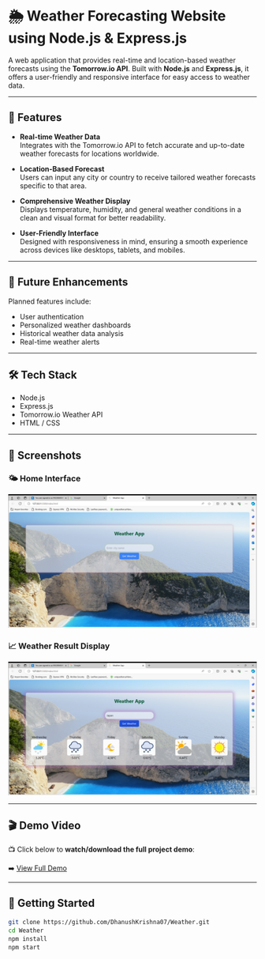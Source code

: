 # 🌦️ Weather Forecasting Website using Node.js & Express.js

A web application that provides real-time and location-based weather forecasts using the **Tomorrow.io API**. Built with **Node.js** and **Express.js**, it offers a user-friendly and responsive interface for easy access to weather data.

---

## 🚀 Features

- **Real-time Weather Data**  
  Integrates with the Tomorrow.io API to fetch accurate and up-to-date weather forecasts for locations worldwide.

- **Location-Based Forecast**  
  Users can input any city or country to receive tailored weather forecasts specific to that area.

- **Comprehensive Weather Display**  
  Displays temperature, humidity, and general weather conditions in a clean and visual format for better readability.

- **User-Friendly Interface**  
  Designed with responsiveness in mind, ensuring a smooth experience across devices like desktops, tablets, and mobiles.

---

## 🔮 Future Enhancements

Planned features include:

- User authentication  
- Personalized weather dashboards  
- Historical weather data analysis  
- Real-time weather alerts  

---

## 🛠️ Tech Stack

- Node.js  
- Express.js  
- Tomorrow.io Weather API  
- HTML / CSS  

---

## 📸 Screenshots

### 🌤️ Home Interface  
![Home Interface](assets/screenshots/Interface.png)

### 📈 Weather Result Display  
![Results](assets/screenshots/Resuts_of_Project.png)

---

## 🎬 Demo Video

📺 Click below to **watch/download the full project demo**:

➡️ [View Full Demo](assets/demo/Full_Demo_Weather_Project.mkv)

---

## 🚀 Getting Started

```bash
git clone https://github.com/DhanushKrishna07/Weather.git
cd Weather
npm install
npm start
